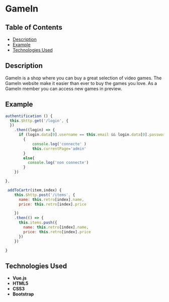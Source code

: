 # GameIn

## Table of Contents
- [Description](#Description)
- [Example](#Example)
- [Technologies Used](#Technologies_Used)

## Description
GameIn is a shop where you can buy a great selection of video games. The GameIn website make it easier than ever to buy the games you love.
As a GameIn member you can access new games in preview.

## Example
```javascript
authentification () {
  this.$http.get('/login', {
  })
    .then((login) => {
      if (login.data[0].username == this.email && login.data[0].password == this.password)
        {
            console.log('connecte' )
            this.currentPage='admin'
        }
        else{
          console.log('non connecte')
        }
    })

},

 addToCartr(item,index) {
    this.$http.post('/items', {
      name: this.retro[index].name,
      price: this.retro[index].price

    })
    .then(() => {
      this.items.push({
        name: this.retro[index].name,
        price: this.retro[index].price
      })
    })

}

```

## Technologies Used
- __Vue.js__ 
- __HTML5__ 
- __CSS3__ 
- __Bootstrap__ 

